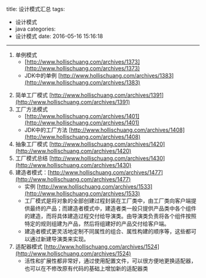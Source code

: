 title: 设计模式汇总
tags:
  - 设计模式
  - java
categories:
  - 设计模式
date: 2016-05-16 15:16:18
---

1. 单例模式 
    - [http://www.hollischuang.com/archives/1373](http://www.hollischuang.com/archives/1373)
    - JDK中的单例 [http://www.hollischuang.com/archives/1383](http://www.hollischuang.com/archives/1383)

<!--more-->

2. 简单工厂模式 [http://www.hollischuang.com/archives/1391](http://www.hollischuang.com/archives/1391)
3. 工厂方法模式 
    - [http://www.hollischuang.com/archives/1401](http://www.hollischuang.com/archives/1401)
    - JDK中的工厂方法 [http://www.hollischuang.com/archives/1408](http://www.hollischuang.com/archives/1408)
4. 抽象工厂模式 [http://www.hollischuang.com/archives/1420](http://www.hollischuang.com/archives/1420)
5. 工厂模式总结 [http://www.hollischuang.com/archives/1430](http://www.hollischuang.com/archives/1430)
6. 建造者模式：[http://www.hollischuang.com/archives/1477](http://www.hollischuang.com/archives/1477)
    - 实例 [http://www.hollischuang.com/archives/1533](http://www.hollischuang.com/archives/1533)
    - 工厂模式是将对象的全部创建过程封装在工厂类中，由工厂类向客户端提供最终的产品；而建造者模式中，建造者类一般只提供产品类中各个组件的建造，而将具体建造过程交付给导演类。由导演类负责将各个组件按照特定的规则组建为产品，然后将组建好的产品交付给客户端。
    - 建造者模式更灵活地定制不同属性的组合、属性构建的顺序等，这些都可以通过新建导演类来实现。
7. 适配器模式 [http://www.hollischuang.com/archives/1524](http://www.hollischuang.com/archives/1524)
    - 活性和扩展性都非常好，通过使用配置文件，可以很方便地更换适配器，也可以在不修改原有代码的基础上增加新的适配器类


